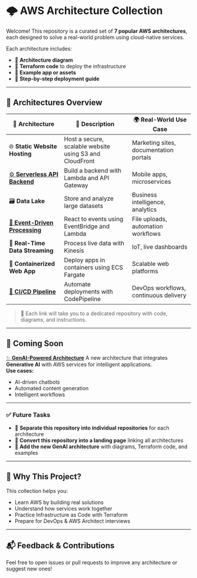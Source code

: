 # 🌩️ AWS Architecture Collection

Welcome! This repository is a curated set of **7 popular AWS architectures**, each designed to solve a real-world problem using cloud-native services.

Each architecture includes:

- 📐 **Architecture diagram**
- 🧱 **Terraform code** to deploy the infrastructure
- 🧪 **Example app or assets**
- 📘 **Step-by-step deployment guide**

---

## 🧭 Architectures Overview
| 🌟 Architecture | 📝 Description | 🌍 Real-World Use Case |
|----------------|----------------|------------------------|
| 🌐 **Static Website Hosting** | Host a secure, scalable website using S3 and CloudFront | Marketing sites, documentation portals |
| [⚙️ **Serverless API Backend**](https://github.com/hongzz0618/aws-serverless-api-backend) | Build a backend with Lambda and API Gateway | Mobile apps, microservices |
| 🗃️ **Data Lake** | Store and analyze large datasets | Business intelligence, analytics |
| [🔁 **Event-Driven Processing**](https://github.com/hongzz0618/aws-event-driven-processing) | React to events using EventBridge and Lambda | File uploads, automation workflows |
| 📡 **Real-Time Data Streaming** | Process live data with Kinesis | IoT, live dashboards |
| 🐳 **Containerized Web App** | Deploy apps in containers using ECS Fargate | Scalable web platforms |
| [🚀 **CI/CD Pipeline**](https://github.com/hongzz0618/aws-ci-cd) | Automate deployments with CodePipeline | DevOps workflows, continuous delivery |

> 🔗 Each link will take you to a dedicated repository with code, diagrams, and instructions.

---

## 🔮 Coming Soon
[✨ **GenAI-Powered Architecture**](https://github.com/hongzz0618/aws-genai-starter)
A new architecture that integrates **Generative AI** with AWS services for intelligent applications.  
**Use cases:**  
- AI-driven chatbots  
- Automated content generation  
- Intelligent workflows  

---

### ✅ Future Tasks

- 🔹 **Separate this repository into individual repositories** for each architecture  
- 🔹 **Convert this repository into a landing page** linking all architectures  
- 🔹 **Add the new GenAI architecture** with diagrams, Terraform code, and examples  

---

## 🧠 Why This Project?

This collection helps you:

- Learn AWS by building real solutions
- Understand how services work together
- Practice Infrastructure as Code with Terraform
- Prepare for DevOps & AWS Architect interviews

---

## 📬 Feedback & Contributions

Feel free to open issues or pull requests to improve any architecture or suggest new ones!